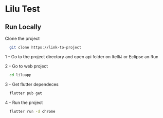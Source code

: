 
# Lilu Test



## Run Locally

Clone the project

```bash
  git clone https://link-to-project
```

1 - Go to the project directory and open api folder on ItelliJ or Eclipse an Run

 2 - Go to web project

```bash
  cd liluapp
```

3 - Get flutter dependeces

```bash
  flutter pub get
```

4 - Run the project

```bash
  flutter run -d chrome
```


  